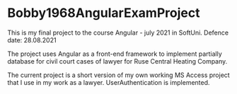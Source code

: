# Bobby1968AngularExamProject

This is my final project to the course Angular - july 2021 in SoftUni.
Defence date: 28.08.2021

The project uses Angular as a front-end framework to implement partially database for civil court cases of lawyer 
 for Ruse Central Heating Company.

The current project is a short version of my own working MS Access project that I use in my work as a lawyer.
UserAuthentication is implemented.